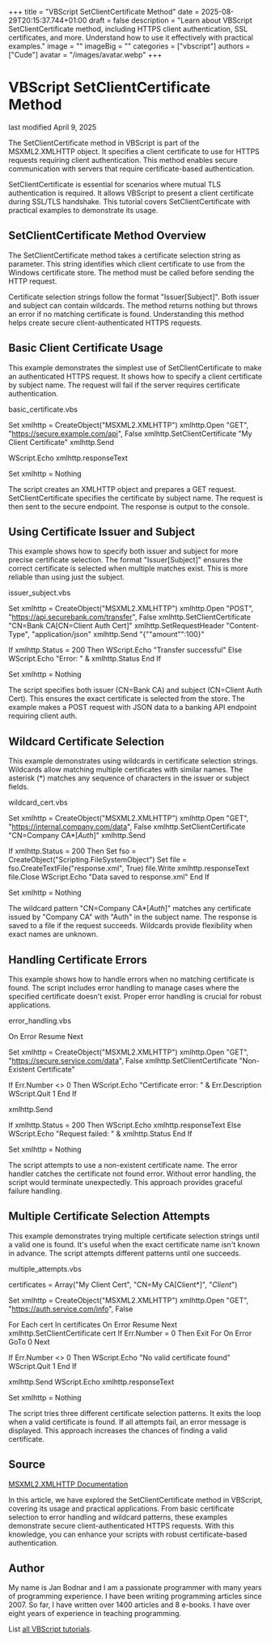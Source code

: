 +++
title = "VBScript SetClientCertificate Method"
date = 2025-08-29T20:15:37.744+01:00
draft = false
description = "Learn about VBScript SetClientCertificate method, including HTTPS client authentication, SSL certificates, and more. Understand how to use it effectively with practical examples."
image = ""
imageBig = ""
categories = ["vbscript"]
authors = ["Cude"]
avatar = "/images/avatar.webp"
+++

# VBScript SetClientCertificate Method

last modified April 9, 2025

The SetClientCertificate method in VBScript is part of the
MSXML2.XMLHTTP object. It specifies a client certificate to use for
HTTPS requests requiring client authentication. This method enables secure
communication with servers that require certificate-based authentication.

SetClientCertificate is essential for scenarios where mutual TLS
authentication is required. It allows VBScript to present a client certificate
during SSL/TLS handshake. This tutorial covers SetClientCertificate
with practical examples to demonstrate its usage.

## SetClientCertificate Method Overview

The SetClientCertificate method takes a certificate selection string
as parameter. This string identifies which client certificate to use from the
Windows certificate store. The method must be called before sending the HTTP
request.

Certificate selection strings follow the format "Issuer[Subject]". Both issuer
and subject can contain wildcards. The method returns nothing but throws an
error if no matching certificate is found. Understanding this method helps
create secure client-authenticated HTTPS requests.

## Basic Client Certificate Usage

This example demonstrates the simplest use of SetClientCertificate
to make an authenticated HTTPS request. It shows how to specify a client
certificate by subject name. The request will fail if the server requires
certificate authentication.

basic_certificate.vbs
  

Set xmlhttp = CreateObject("MSXML2.XMLHTTP")
xmlhttp.Open "GET", "https://secure.example.com/api", False
xmlhttp.SetClientCertificate "My Client Certificate"
xmlhttp.Send

WScript.Echo xmlhttp.responseText

Set xmlhttp = Nothing

The script creates an XMLHTTP object and prepares a GET request. 
SetClientCertificate specifies the certificate by subject name.
The request is then sent to the secure endpoint. The response is output to the
console.

## Using Certificate Issuer and Subject

This example shows how to specify both issuer and subject for more precise
certificate selection. The format "Issuer[Subject]" ensures the correct
certificate is selected when multiple matches exist. This is more reliable than
using just the subject.

issuer_subject.vbs
  

Set xmlhttp = CreateObject("MSXML2.XMLHTTP")
xmlhttp.Open "POST", "https://api.securebank.com/transfer", False
xmlhttp.SetClientCertificate "CN=Bank CA[CN=Client Auth Cert]"
xmlhttp.SetRequestHeader "Content-Type", "application/json"
xmlhttp.Send "{""amount"":100}"

If xmlhttp.Status = 200 Then
    WScript.Echo "Transfer successful"
Else
    WScript.Echo "Error: " &amp; xmlhttp.Status
End If

Set xmlhttp = Nothing

The script specifies both issuer (CN=Bank CA) and subject (CN=Client Auth Cert).
This ensures the exact certificate is selected from the store. The example makes
a POST request with JSON data to a banking API endpoint requiring client auth.

## Wildcard Certificate Selection

This example demonstrates using wildcards in certificate selection strings.
Wildcards allow matching multiple certificates with similar names. The asterisk
(*) matches any sequence of characters in the issuer or subject fields.

wildcard_cert.vbs
  

Set xmlhttp = CreateObject("MSXML2.XMLHTTP")
xmlhttp.Open "GET", "https://internal.company.com/data", False
xmlhttp.SetClientCertificate "CN=Company CA*[*Auth*]"
xmlhttp.Send

If xmlhttp.Status = 200 Then
    Set fso = CreateObject("Scripting.FileSystemObject")
    Set file = fso.CreateTextFile("response.xml", True)
    file.Write xmlhttp.responseText
    file.Close
    WScript.Echo "Data saved to response.xml"
End If

Set xmlhttp = Nothing

The wildcard pattern "CN=Company CA*[*Auth*]" matches any certificate issued by
"Company CA" with "Auth" in the subject name. The response is saved to a file if
the request succeeds. Wildcards provide flexibility when exact names are unknown.

## Handling Certificate Errors

This example shows how to handle errors when no matching certificate is found.
The script includes error handling to manage cases where the specified
certificate doesn't exist. Proper error handling is crucial for robust
applications.

error_handling.vbs
  

On Error Resume Next

Set xmlhttp = CreateObject("MSXML2.XMLHTTP")
xmlhttp.Open "GET", "https://secure.service.com/data", False
xmlhttp.SetClientCertificate "Non-Existent Certificate"

If Err.Number &lt;&gt; 0 Then
    WScript.Echo "Certificate error: " &amp; Err.Description
    WScript.Quit 1
End If

xmlhttp.Send

If xmlhttp.Status = 200 Then
    WScript.Echo xmlhttp.responseText
Else
    WScript.Echo "Request failed: " &amp; xmlhttp.Status
End If

Set xmlhttp = Nothing

The script attempts to use a non-existent certificate name. The error handler
catches the certificate not found error. Without error handling, the script
would terminate unexpectedly. This approach provides graceful failure handling.

## Multiple Certificate Selection Attempts

This example demonstrates trying multiple certificate selection strings until a
valid one is found. It's useful when the exact certificate name isn't known in
advance. The script attempts different patterns until one succeeds.

multiple_attempts.vbs
  

certificates = Array("My Client Cert", "CN=My CA[Client*]", "*Client*")

Set xmlhttp = CreateObject("MSXML2.XMLHTTP")
xmlhttp.Open "GET", "https://auth.service.com/info", False

For Each cert In certificates
    On Error Resume Next
    xmlhttp.SetClientCertificate cert
    If Err.Number = 0 Then Exit For
    On Error GoTo 0
Next

If Err.Number &lt;&gt; 0 Then
    WScript.Echo "No valid certificate found"
    WScript.Quit 1
End If

xmlhttp.Send
WScript.Echo xmlhttp.responseText

Set xmlhttp = Nothing

The script tries three different certificate selection patterns. It exits the loop
when a valid certificate is found. If all attempts fail, an error message is
displayed. This approach increases the chances of finding a valid certificate.

## Source

[MSXML2.XMLHTTP Documentation](https://learn.microsoft.com/en-us/previous-versions/windows/internet-explorer/ie-developer/scripting-articles/ms760148(v=vs.84))

In this article, we have explored the SetClientCertificate method
in VBScript, covering its usage and practical applications. From basic
certificate selection to error handling and wildcard patterns, these examples
demonstrate secure client-authenticated HTTPS requests. With this knowledge, you
can enhance your scripts with robust certificate-based authentication.

## Author

My name is Jan Bodnar and I am a passionate programmer with many years of
programming experience. I have been writing programming articles since 2007. So
far, I have written over 1400 articles and 8 e-books. I have over eight years of
experience in teaching programming.

List [all VBScript tutorials](/vbscript/).